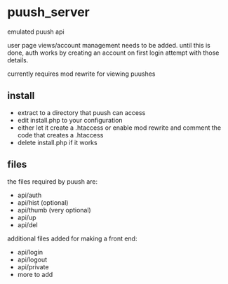 puush_server
============

emulated puush api

user page views/account management needs to be added. until this is done, auth works by creating an account on first login attempt with those details.

currently requires mod rewrite for viewing puushes

## install
* extract to a directory that puush can access
* edit install.php to your configuration
* either let it create a .htaccess or enable mod rewrite and comment the code that creates a .htaccess
* delete install.php if it works


## files

the files required by puush are:

* api/auth
* api/hist (optional)
* api/thumb (very optional)
* api/up
* api/del

additional files added for making a front end:

* api/login
* api/logout
* api/private
* more to add
